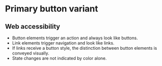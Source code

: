 # Primary button variant

## Web accessibility

* Button elements trigger an action and always look like buttons.
* Link elements trigger navigation and look like links.
* If links receive a button style, the distinction between button elements
  is conveyed visually.
* State changes are not indicated by color alone.
